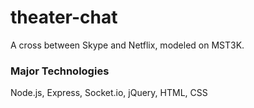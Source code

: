 # theater-chat
 A cross between Skype and Netflix, modeled on MST3K. 

### Major Technologies
Node.js, Express, Socket.io, jQuery, HTML, CSS
